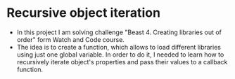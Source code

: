 # Recursive object iteration
- In this project I am solving challenge "Beast 4. Creating libraries out of order" form Watch and Code course. 
- The idea is to create a function, which allows to load different libraries using just one global variable. 
In order to do it, I needed to learn how to recursively iterate object's properties and pass their values to a callback function. 
